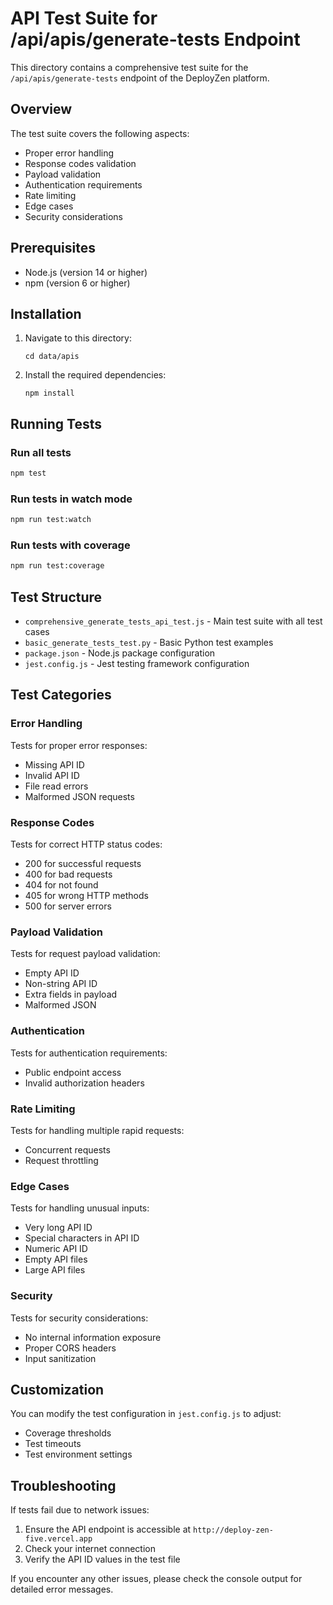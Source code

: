 # API Test Suite for /api/apis/generate-tests Endpoint

This directory contains a comprehensive test suite for the `/api/apis/generate-tests` endpoint of the DeployZen platform.

## Overview

The test suite covers the following aspects:
- Proper error handling
- Response codes validation
- Payload validation
- Authentication requirements
- Rate limiting
- Edge cases
- Security considerations

## Prerequisites

- Node.js (version 14 or higher)
- npm (version 6 or higher)

## Installation

1. Navigate to this directory:
   ```
   cd data/apis
   ```

2. Install the required dependencies:
   ```
   npm install
   ```

## Running Tests

### Run all tests
```bash
npm test
```

### Run tests in watch mode
```bash
npm run test:watch
```

### Run tests with coverage
```bash
npm run test:coverage
```

## Test Structure

- `comprehensive_generate_tests_api_test.js` - Main test suite with all test cases
- `basic_generate_tests_test.py` - Basic Python test examples
- `package.json` - Node.js package configuration
- `jest.config.js` - Jest testing framework configuration

## Test Categories

### Error Handling
Tests for proper error responses:
- Missing API ID
- Invalid API ID
- File read errors
- Malformed JSON requests

### Response Codes
Tests for correct HTTP status codes:
- 200 for successful requests
- 400 for bad requests
- 404 for not found
- 405 for wrong HTTP methods
- 500 for server errors

### Payload Validation
Tests for request payload validation:
- Empty API ID
- Non-string API ID
- Extra fields in payload
- Malformed JSON

### Authentication
Tests for authentication requirements:
- Public endpoint access
- Invalid authorization headers

### Rate Limiting
Tests for handling multiple rapid requests:
- Concurrent requests
- Request throttling

### Edge Cases
Tests for handling unusual inputs:
- Very long API ID
- Special characters in API ID
- Numeric API ID
- Empty API files
- Large API files

### Security
Tests for security considerations:
- No internal information exposure
- Proper CORS headers
- Input sanitization

## Customization

You can modify the test configuration in `jest.config.js` to adjust:
- Coverage thresholds
- Test timeouts
- Test environment settings

## Troubleshooting

If tests fail due to network issues:
1. Ensure the API endpoint is accessible at `http://deploy-zen-five.vercel.app`
2. Check your internet connection
3. Verify the API ID values in the test file

If you encounter any other issues, please check the console output for detailed error messages.